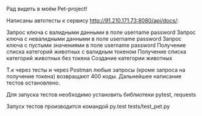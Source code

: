 Рад видеть в моём Pet-project!

Написаны автотесты к сервису http://91.210.171.73:8080/api/docs/:

Запрос ключа с валидными данными в поле username  password
Запрос ключа с невалидными данными в поле username  password
Запрос ключа с пустыми значениями в поле username  password
Получение списка категорий животных с валидным токеном
Получение списка категорий животных без токена
Создание категории животных

Т.к через тесты и через Postman любые запросы (кроме запроса на получение токена) возвращают 400 коды. Дальнейшее написание тестов остановлено. 

Для запуска тестов необходимо установить библиотеки pytest, requests

Запуск тестов производится командой py.test tests/test_pet.py
